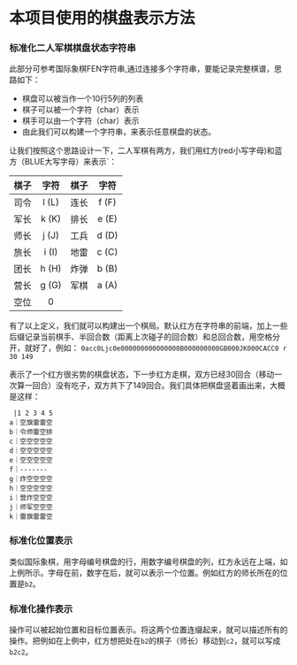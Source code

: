 # 本项目使用的棋盘表示方法

### 标准化二人军棋棋盘状态字符串
此部分可参考国际象棋FEN字符串,通过连接多个字符串，要能记录完整棋谱，思路如下：
  - 棋盘可以被当作一个10行5列的列表
  - 棋子可以被一个字符（char）表示
  - 棋手可以由一个字符（char）表示
  - 由此我们可以构建一个字符串，来表示任意棋盘的状态。

让我们按照这个思路设计一下，二人军棋有两方，我们用红方(red小写字母)和蓝方（BLUE大写字母）来表示`：

  
  | 棋子 | 字符 | 棋子 | 字符 |
  |:-----:|:-----:|:-----:|:-----:|
  | 司令  | l (L)  | 连长  | f (F) |
  | 军长  | k (K)  | 排长  | e (E) |
  | 师长  | j (J)  | 工兵  | d (D) |
  | 旅长  | i (I)  | 地雷  | c (C) |
  | 团长  | h (H)  | 炸弹  | b (B) |
  | 营长  | g (G)  | 军棋  | a (A)  |
  | 空位  | 0      |

有了以上定义，我们就可以构建出一个棋局。默认红方在字符串的前端，加上一些后缀记录当前棋手、半回合数（距离上次碰子的回合数）和总回合数，用空格分开，就好了，例如：
`0acc0Ljc0e000000000000000B000000000GB000JK000CACC0 r 30 149`

表示了一个红方很劣势的棋盘状态，下一步红方走棋，双方已经30回合（移动一次算一回合）没有吃子，双方共下了149回合。我们具体把棋盘竖着画出来，大概是这样：
```
 |1 2 3 4 5
a｜空旗雷雷空
b｜令师雷空排
c｜空空空空空
d｜空空空空空
e｜空空空空空
f｜-------
g｜炸空空空空
h｜空空空空空
i｜营炸空空空
j｜师军空空空
k｜雷旗雷雷空
```

### 标准化位置表示
类似国际象棋，用字母编号棋盘的行，用数字编号棋盘的列，红方永远在上端，如上例所示。字母在前，数字在后，就可以表示一个位置。例如红方的师长所在的位置是`b2`。

### 标准化操作表示
操作可以被起始位置和目标位置表示。将这两个位置连缀起来，就可以描述所有的操作。把例如在上例中，红方想把处在`b2`的棋子（师长）移动到`c2`，就可以写成`b2c2`。
